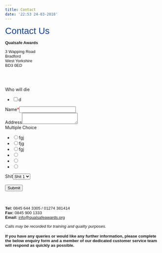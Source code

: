 ```yaml
---
title: Contact
date: '22:53 24-03-2018'
---
```


<p id="become-a-centre-title"><span style="font-family: arial, helvetica, sans-serif; font-size: 22pt; color: #174290;">Contact Us</span></p>
<div class="become-a-centre">
<p><span style="font-family: arial, helvetica, sans-serif; font-size: 10pt;"><strong>Qualsafe Awards</strong></span></p>
<span style="font-family: arial, helvetica, sans-serif; font-size: 10pt;">3 Wapping Road</span></div>
<div class="become-a-centre"><span style="font-family: arial, helvetica, sans-serif; font-size: 10pt;">Bradford</span><br /><span style="font-family: arial, helvetica, sans-serif; font-size: 10pt;">West Yorkshire</span><br /><span style="font-family: arial, helvetica, sans-serif; font-size: 10pt;">BD3 0ED</span></div>
<div class="become-a-centre">&nbsp;</div>
<div class="become-a-centre">
<div class="become-a-centre">
<p>&nbsp;</p>
</div>
<form class="Fuck Foprm" id="FuckFoprm" onsubmit="return formHandler('FuckFoprm')"><div  id="panel4" class="open-editPanel ui-sortable-handle demo"><label class="label-title">Who will die</label><span style="color: red" class="required-star"></span><ul class="checkboxList"><li><input name="d" type="checkbox" value="d">d</li></ul></div><div style="" id="panel0" class="open-editPanel demo ui-sortable-handle"><label class="label-title">Name</label><span style="color: red" class="required-star">*</span><input class="text-field" type="text" name="Name" required="required"></div>
        <div style="" id="panel1" class="open-editPanel demo ui-sortable-handle"><label class="label-title">Address</label><span style="color: red" class="required-star"></span><textarea class="textarea-field" name="Address"></textarea></div><div style="" id="panel3" class="open-editPanel ui-sortable-handle demo"><label class="label-title">Multiple Choice</label><span style="color: red" class="required-star"></span><ul class="multipleChoice"><li><input type="radio" name="Multiple Choice" value="fgj">fgj</li><li><input type="radio" name="Multiple Choice" value="fjg">fjg</li><li><input type="radio" name="Multiple Choice" value="fgj">fgj</li><li><input type="radio" name="Multiple Choice" value=""></li><li><input type="radio" name="Multiple Choice" value=""></li><li><input type="radio" name="Multiple Choice" value=""></li></ul></div><div style="" id="panel2" class="open-editPanel demo ui-sortable-handle"><label class="label-title">Shit</label><span style="color: red" class="required-star"></span><select class="dropdown" name="Shit"><option name="Shit 1" value="Shit 1">Shit 1</option><option name="Shit 2" value="Shit 2">Shit 2</option><option name="Fuck" value="Fuck">Fuck</option></select></div><div class="g-recaptcha" data-sitekey="6Le_CEUUAAAAANDccAIPwwFvQnF5GTVz_NC0K17w"></div><br><input type="submit"></form></div>
<div class="become-a-centre"><br /><br /><span style="font-family: arial, helvetica, sans-serif; font-size: 10pt;"><strong>Tel:&nbsp;</strong>0845 644 3305 / 01274 381414</span><br /><span style="font-family: arial, helvetica, sans-serif; font-size: 10pt;"><strong>Fax:&nbsp;</strong>0845 900 1333</span><br /><span style="font-family: arial, helvetica, sans-serif; font-size: 10pt;"><strong>Email:&nbsp;</strong><span class="mailto"><a href="mailto:info@qualsafeawards.org">info@qualsafeawards.org</a></span></span>
<p><span style="font-family: arial, helvetica, sans-serif; font-size: 10pt;"><em>Calls may be recorded for training and quality purposes.</em></span><br /><br /><span style="font-family: arial, helvetica, sans-serif; font-size: 10pt;"><strong>If you have any queries or would like any further information, please complete the below enquiry form and a member of our dedicated customer service team will respond as quickly as possible.</strong></span></p>
</div>